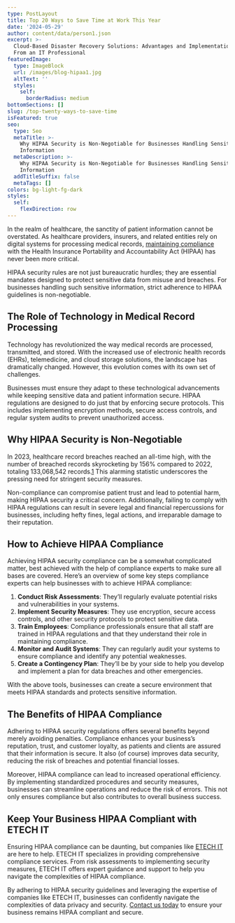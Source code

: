 ```yaml
---
type: PostLayout
title: Top 20 Ways to Save Time at Work This Year
date: '2024-05-29'
author: content/data/person1.json
excerpt: >-
  Cloud-Based Disaster Recovery Solutions: Advantages and Implementation Tips
  From an IT Professional
featuredImage:
  type: ImageBlock
  url: /images/blog-hipaa1.jpg
  altText: ''
  styles:
    self:
      borderRadius: medium
bottomSections: []
slug: /top-twenty-ways-to-save-time
isFeatured: true
seo:
  type: Seo
  metaTitle: >-
    Why HIPAA Security is Non-Negotiable for Businesses Handling Sensitive
    Information
  metaDescription: >-
    Why HIPAA Security is Non-Negotiable for Businesses Handling Sensitive
    Information
  addTitleSuffix: false
  metaTags: []
colors: bg-light-fg-dark
styles:
  self:
    flexDirection: row
---
```

In the realm of healthcare, the sanctity of patient information cannot be overstated. As healthcare providers, insurers, and related entities rely on digital systems for processing medical records, [maintaining compliance](https://etechitsupport.com/hipaa-compliance/) with the Health Insurance Portability and Accountability Act (HIPAA) has never been more critical.

HIPAA security rules are not just bureaucratic hurdles; they are essential mandates designed to protect sensitive data from misuse and breaches. For businesses handling such sensitive information, strict adherence to HIPAA guidelines is non-negotiable.

## **The Role of Technology in Medical Record Processing**

Technology has revolutionized the way medical records are processed, transmitted, and stored. With the increased use of electronic health records (EHRs), telemedicine, and cloud storage solutions, the landscape has dramatically changed. However, this evolution comes with its own set of challenges.

Businesses must ensure they adapt to these technological advancements while keeping sensitive data and patient information secure. HIPAA regulations are designed to do just that by enforcing secure protocols. This includes implementing encryption methods, secure access controls, and regular system audits to prevent unauthorized access.

## **Why HIPAA Security is Non-Negotiable**

In 2023, healthcare record breaches reached an all-time high, with the number of breached records skyrocketing by 156% compared to 2022, totaling 133,068,542 records.[1](https://www.hipaajournal.com/security-breaches-in-healthcare/) This alarming statistic underscores the pressing need for stringent security measures.

Non-compliance can compromise patient trust and lead to potential harm, making HIPAA security a critical concern. Additionally, failing to comply with HIPAA regulations can result in severe legal and financial repercussions for businesses, including hefty fines, legal actions, and irreparable damage to their reputation.

## **How to Achieve HIPAA Compliance**

Achieving HIPAA security compliance can be a somewhat complicated matter, best achieved with the help of compliance experts to make sure all bases are covered. Here’s an overview of some key steps compliance experts can help businesses with to achieve HIPAA compliance:

1. **Conduct Risk Assessments**: They’ll regularly evaluate potential risks and vulnerabilities in your systems.
2. **Implement Security Measures**: They use encryption, secure access controls, and other security protocols to protect sensitive data.
3. **Train Employees**: Compliance professionals ensure that all staff are trained in HIPAA regulations and that they understand their role in maintaining compliance.
4. **Monitor and Audit Systems**: They can regularly audit your systems to ensure compliance and identify any potential weaknesses.
5. **Create a Contingency Plan**: They’ll be by your side to help you develop and implement a plan for data breaches and other emergencies.

With the above tools, businesses can create a secure environment that meets HIPAA standards and protects sensitive information.

## **The Benefits of HIPAA Compliance**

Adhering to HIPAA security regulations offers several benefits beyond merely avoiding penalties. Compliance enhances your business’s reputation, trust, and customer loyalty, as patients and clients are assured that their information is secure. It also (of course) improves data security, reducing the risk of breaches and potential financial losses.

Moreover, HIPAA compliance can lead to increased operational efficiency. By implementing standardized procedures and security measures, businesses can streamline operations and reduce the risk of errors. This not only ensures compliance but also contributes to overall business success.

## **Keep Your Business HIPAA Compliant with ETECH IT**

Ensuring HIPAA compliance can be daunting, but companies like [ETECH IT](https://etechitsupport.com/) are here to help. ETECH IT specializes in providing comprehensive compliance services. From risk assessments to implementing security measures, ETECH IT offers expert guidance and support to help you navigate the complexities of HIPAA compliance.

By adhering to HIPAA security guidelines and leveraging the expertise of companies like ETECH IT, businesses can confidently navigate the complexities of data privacy and security. [Contact us today](https://etechitsupport.com/contact/) to ensure your business remains HIPAA compliant and secure.
